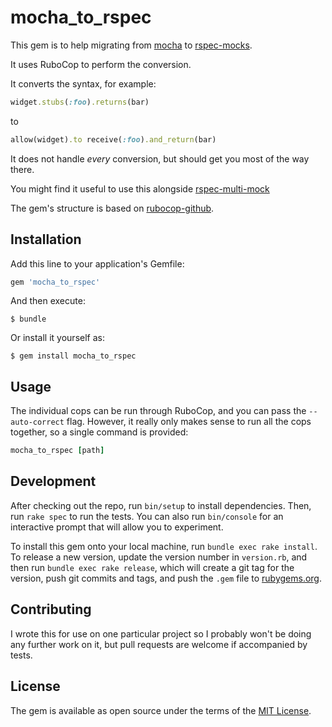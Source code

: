 # mocha_to_rspec

This gem is to help migrating from [mocha] to [rspec-mocks].

It uses RuboCop to perform the conversion.

It converts the syntax, for example:

```ruby
widget.stubs(:foo).returns(bar)
```

to

```ruby
allow(widget).to receive(:foo).and_return(bar)
```

It does not handle _every_ conversion, but should get you most of the way there.

You might find it useful to use this alongside [rspec-multi-mock]

The gem's structure is based on [rubocop-github].

[mocha]: https://github.com/freerange/mocha
[rspec-mocks]: https://github.com/rspec/rspec-mocks
[rspec-multi-mock]: https://github.com/endeepak/rspec-multi-mock
[rubocop-github]: https://github.com/github/rubocop-github

## Installation

Add this line to your application's Gemfile:

```ruby
gem 'mocha_to_rspec'
```

And then execute:

    $ bundle

Or install it yourself as:

    $ gem install mocha_to_rspec

## Usage

The individual cops can be run through RuboCop, and you can pass the
`--auto-correct` flag. However, it really only makes sense to run all the cops
together, so a single command is provided:

```ruby
mocha_to_rspec [path]
```

## Development

After checking out the repo, run `bin/setup` to install dependencies. Then, run `rake spec` to run the tests. You can also run `bin/console` for an interactive prompt that will allow you to experiment.

To install this gem onto your local machine, run `bundle exec rake install`. To release a new version, update the version number in `version.rb`, and then run `bundle exec rake release`, which will create a git tag for the version, push git commits and tags, and push the `.gem` file to [rubygems.org](https://rubygems.org).

## Contributing

I wrote this for use on one particular project so I probably won't be doing any
further work on it, but pull requests are welcome if accompanied by tests.

## License

The gem is available as open source under the terms of the [MIT License](https://opensource.org/licenses/MIT).
